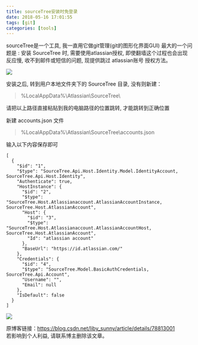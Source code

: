 ```yaml
---
title: sourceTree安装时免登录
date: 2018-05-16 17:01:55
tags: [git]
categories: [tools]
---
```


sourceTree是一个工具, 我一直用它做git管理(git的图形化界面GUI)
最大的一个问题是 : 安装 SourceTree 时, 需要使用atlassian授权, 即使翻墙这个过程也会出现反应慢, 收不到邮件或短信的问题, 现提供跳过 atlassian账号 授权方法。

![](https://github.com/capping/blog/blob/master/source/images/1066204-20171122140702633-1169598542.png?raw=true)

安装之后, 转到用户本地文件夹下的 SourceTree 目录, 没有则新建：

> %LocalAppData%\Atlassian\SourceTree\

请把以上路径直接粘贴到我的电脑路径的位置跳转, 才能跳转到正确位置

新建 accounts.json 文件

> %LocalAppData%\Atlassian\SourceTree\accounts.json

输入以下内容保存即可
```
[
  {
    "$id": "1",
    "$type": "SourceTree.Api.Host.Identity.Model.IdentityAccount, SourceTree.Api.Host.Identity",
    "Authenticate": true,
    "HostInstance": {
      "$id": "2",
      "$type": "SourceTree.Host.Atlassianaccount.AtlassianAccountInstance, SourceTree.Host.AtlassianAccount",
      "Host": {
        "$id": "3",
        "$type": "SourceTree.Host.Atlassianaccount.AtlassianAccountHost, SourceTree.Host.AtlassianAccount",
        "Id": "atlassian account"
      },
      "BaseUrl": "https://id.atlassian.com/"
    },
    "Credentials": {
      "$id": "4",
      "$type": "SourceTree.Model.BasicAuthCredentials, SourceTree.Api.Account",
      "Username": "",
      "Email": null
    },
    "IsDefault": false
  }
]
```
![](https://github.com/capping/blog/blob/master/source/images/1526462870.png?raw=true)

原博客链接：https://blog.csdn.net/liby_sunny/article/details/78813001  
若影响到个人利益, 请联系博主删除该文章。
